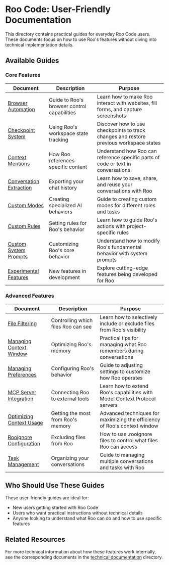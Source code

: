 # Roo Code: User-Friendly Documentation

This directory contains practical guides for everyday Roo Code users. These documents focus on how to use Roo's features without diving into technical implementation details.

## Available Guides

### Core Features

| Document | Description | Purpose |
|----------|-------------|---------|
| [Browser Automation](browser-automation.md) | Guide to Roo's browser control capabilities | Learn how to make Roo interact with websites, fill forms, and capture screenshots |
| [Checkpoint System](checkpoint-system.md) | Using Roo's workspace state tracking | Discover how to use checkpoints to track changes and restore previous workspace states |
| [Context Mentions](context-mentions.md) | How Roo references specific content | Understand how Roo can reference specific parts of code or text in conversations |
| [Conversation Extraction](conversation-extraction.md) | Exporting your chat history | Learn how to save, share, and reuse your conversations with Roo |
| [Custom Modes](custom-modes.md) | Creating specialized AI behaviors | Guide to creating custom modes for different roles and tasks |
| [Custom Rules](custom-rules.md) | Setting rules for Roo's behavior | Learn how to guide Roo's actions with project-specific rules |
| [Custom System Prompts](custom-system-prompts.md) | Customizing Roo's core behavior | Understand how to modify Roo's fundamental behavior with system prompts |
| [Experimental Features](experimental-features.md) | New features in development | Explore cutting-edge features being developed for Roo |

### Advanced Features

| Document | Description | Purpose |
|----------|-------------|---------|
| [File Filtering](file-filtering.md) | Controlling which files Roo can see | Learn how to selectively include or exclude files from Roo's visibility |
| [Managing Context Window](managing-context-window.md) | Optimizing Roo's memory | Practical tips for managing what Roo remembers during conversations |
| [Managing Preferences](managing-preferences.md) | Configuring Roo's behavior | Guide to adjusting settings to customize how Roo operates |
| [MCP Server Integration](mcp-server-integration.md) | Connecting Roo to external tools | Learn how to extend Roo's capabilities with Model Context Protocol servers |
| [Optimizing Context Usage](optimizing-context-usage.md) | Getting the most from Roo's memory | Advanced techniques for maximizing the efficiency of Roo's context window |
| [Rooignore Configuration](rooignore-configuration.md) | Excluding files from Roo | How to use .rooignore files to control what files Roo can access |
| [Task Management](task-management.md) | Organizing your conversations | Guide to managing multiple conversations and tasks with Roo |

## Who Should Use These Guides

These user-friendly guides are ideal for:
- New users getting started with Roo Code
- Users who want practical instructions without technical details
- Anyone looking to understand what Roo can do and how to use specific features

## Related Resources

For more technical information about how these features work internally, see the corresponding documents in the [technical documentation](../technical/) directory.